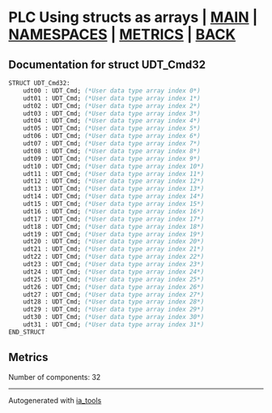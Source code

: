 # PLC Using structs as arrays | [MAIN] | [NAMESPACES] | [METRICS] | [BACK]  

## Documentation for struct UDT_Cmd32  

```pascal
STRUCT UDT_Cmd32:
    udt00 : UDT_Cmd; (*User data type array index 0*)
    udt01 : UDT_Cmd; (*User data type array index 1*)
    udt02 : UDT_Cmd; (*User data type array index 2*)
    udt03 : UDT_Cmd; (*User data type array index 3*)
    udt04 : UDT_Cmd; (*User data type array index 4*)
    udt05 : UDT_Cmd; (*User data type array index 5*)
    udt06 : UDT_Cmd; (*User data type array index 6*)
    udt07 : UDT_Cmd; (*User data type array index 7*)
    udt08 : UDT_Cmd; (*User data type array index 8*)
    udt09 : UDT_Cmd; (*User data type array index 9*)
    udt10 : UDT_Cmd; (*User data type array index 10*)
    udt11 : UDT_Cmd; (*User data type array index 11*)
    udt12 : UDT_Cmd; (*User data type array index 12*)
    udt13 : UDT_Cmd; (*User data type array index 13*)
    udt14 : UDT_Cmd; (*User data type array index 14*)
    udt15 : UDT_Cmd; (*User data type array index 15*)
    udt16 : UDT_Cmd; (*User data type array index 16*)
    udt17 : UDT_Cmd; (*User data type array index 17*)
    udt18 : UDT_Cmd; (*User data type array index 18*)
    udt19 : UDT_Cmd; (*User data type array index 19*)
    udt20 : UDT_Cmd; (*User data type array index 20*)
    udt21 : UDT_Cmd; (*User data type array index 21*)
    udt22 : UDT_Cmd; (*User data type array index 22*)
    udt23 : UDT_Cmd; (*User data type array index 23*)
    udt24 : UDT_Cmd; (*User data type array index 24*)
    udt25 : UDT_Cmd; (*User data type array index 25*)
    udt26 : UDT_Cmd; (*User data type array index 26*)
    udt27 : UDT_Cmd; (*User data type array index 27*)
    udt28 : UDT_Cmd; (*User data type array index 28*)
    udt29 : UDT_Cmd; (*User data type array index 29*)
    udt30 : UDT_Cmd; (*User data type array index 30*)
    udt31 : UDT_Cmd; (*User data type array index 31*)
END_STRUCT
```

## Metrics  

Number of components: 32  

---
Autogenerated with [ia_tools](https://github.com/tkucic/ia_tools)  

[MAIN]: ../../../../index_st.md
[NAMESPACES]: ../../nsList_st.md
[METRICS]: ../../../metrics_st.md
[BACK]: ../nsMain_st.md
